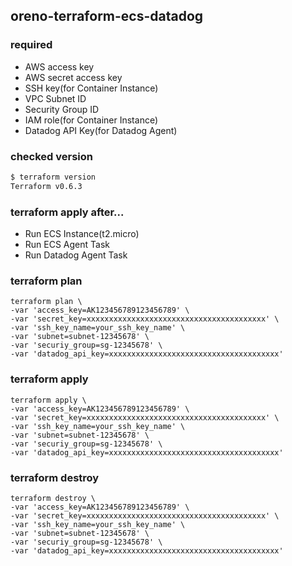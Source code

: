 ## oreno-terraform-ecs-datadog

### required

- AWS access key
- AWS secret access key
- SSH key(for Container Instance)
- VPC Subnet ID
- Security Group ID
- IAM role(for Container Instance)
- Datadog API Key(for Datadog Agent)

### checked version

```sh
$ terraform version
Terraform v0.6.3
```

### terraform apply after...

- Run ECS Instance(t2.micro)
- Run ECS Agent Task
- Run Datadog Agent Task

### terraform plan

```
terraform plan \
-var 'access_key=AK123456789123456789' \
-var 'secret_key=xxxxxxxxxxxxxxxxxxxxxxxxxxxxxxxxxxxxxxxx' \
-var 'ssh_key_name=your_ssh_key_name' \
-var 'subnet=subnet-12345678' \
-var 'securiy_group=sg-12345678' \
-var 'datadog_api_key=xxxxxxxxxxxxxxxxxxxxxxxxxxxxxxxxxxxxxx'
```

### terraform apply

```
terraform apply \
-var 'access_key=AK123456789123456789' \
-var 'secret_key=xxxxxxxxxxxxxxxxxxxxxxxxxxxxxxxxxxxxxxxx' \
-var 'ssh_key_name=your_ssh_key_name' \
-var 'subnet=subnet-12345678' \
-var 'securiy_group=sg-12345678' \
-var 'datadog_api_key=xxxxxxxxxxxxxxxxxxxxxxxxxxxxxxxxxxxxxx'
```

### terraform destroy

```
terraform destroy \
-var 'access_key=AK123456789123456789' \
-var 'secret_key=xxxxxxxxxxxxxxxxxxxxxxxxxxxxxxxxxxxxxxxx' \
-var 'ssh_key_name=your_ssh_key_name' \
-var 'subnet=subnet-12345678' \
-var 'securiy_group=sg-12345678' \
-var 'datadog_api_key=xxxxxxxxxxxxxxxxxxxxxxxxxxxxxxxxxxxxxx'
```
